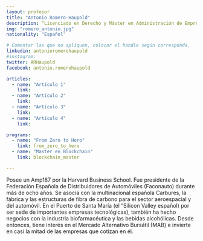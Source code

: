 ```yaml
---
layout: profesor
title: "Antonio Romero-Haupold"
description: “Licenciado en Derecho y Máster en Administración de Empresas.“
img: "romero_antonio.jpg"
nationality: "Español"

# Comentar las que no apliquen, colocar el handle según corresponda.
linkedin: antonioromerohaupold
#instagram:
twitter: ARHaupold
facebook: antonio.romerohaupold

articles:
  - name: "Artículo 1"
    link:
  - name: "Artículo 2"
    link:
  - name: "Artículo 3"
    link:
  - name: "Artículo 4"
    link:

programs:
  - name: "From Zero to Hero"
    link: from_zero_to_hero
  - name: "Master en Blockchain"
    link: blockchain_master

---
```



Posee un Amp187 por la Harvard Business School. Fue presidente de la Federación
Española de Distribuidores de Automóviles (Faconauto) durante más de ocho años.
Se asocia con la multinacional española Carbures, la fábrica y las estructuras
de fibra de carbono para el sector aeroespacial y del automóvil. En el Puerto
de Santa María (el “Silicon Valley español) por ser sede de importantes
empresas tecnológicas), también ha hecho negocios con la industria
biofarmacéutica y las bebidas alcohólicas. Desde entonces, tiene interés en el
Mercado Alternativo Bursátil (MAB) e invierte en casi la mitad de las empresas
que cotizan en él.
